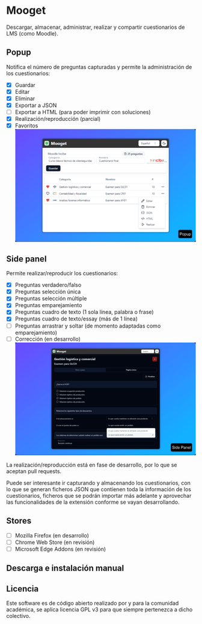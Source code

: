 # Mooget
Descargar, almacenar, administrar, realizar y compartir cuestionarios de LMS (como Moodle).

## Popup
Notifica el número de preguntas capturadas y permite la administración de los cuestionarios:
- [x] Guardar
- [x] Editar
- [x] Eliminar
- [x] Exportar a JSON
- [ ] Exportar a HTML (para poder imprimir con soluciones)
- [x] Realización/reproducción (parcial)
- [x] Favoritos
![Popup](https://raw.githubusercontent.com/verteramo/mooget/main/src/assets/popup-640.png?token=GHSAT0AAAAAACSUADXTC3T3XWY53B3I5WOUZW67W4Q)

## Side panel
Permite realizar/reproducir los cuestionarios:
- [x] Preguntas verdadero/falso
- [x] Preguntas selección única
- [x] Preguntas selección múltiple
- [x] Preguntas emparejamiento
- [x] Preguntas cuadro de texto (1 sola línea, palabra o frase)
- [x] Preguntas cuadro de texto/essay (más de 1 línea)
- [ ] Preguntas arrastrar y soltar (de momento adaptadas como emparejamiento)
- [ ] Corrección (en desarrollo)
![Side panel](https://raw.githubusercontent.com/verteramo/mooget/main/src/assets/side-panel-640.png?token=GHSAT0AAAAAACSUADXTUP33YVVKB4BLUAXUZW67XGQ)

La realización/reproducción está en fase de desarrollo, por lo que se aceptan pull requests.

Puede ser interesante ir capturando y almacenando los cuestionarios, con lo que se generan ficheros JSON que contienen toda la información de los cuestionarios, ficheros que se podrán importar más adelante y aprovechar las funcionalidades de la extensión conforme se vayan desarrollando.

## Stores
- [ ] Mozilla Firefox (en desarrollo)
- [ ] Chrome Web Store (en revisión)
- [ ] Microsoft Edge Addons (en revisión)

## Descarga e instalación manual

## Licencia
Este software es de código abierto realizado por y para la comunidad académica, se aplica licencia GPL v3 para que siempre pertenezca a dicho colectivo.
